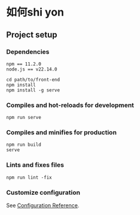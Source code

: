# 如何shi yon

## Project setup

### Dependencies
```
npm == 11.2.0
node.js == v22.14.0
```

```
cd path/to/front-end
npm install
npm install -g serve
```

### Compiles and hot-reloads for development
```
npm run serve
```

### Compiles and minifies for production
```
npm run build
serve 
```

### Lints and fixes files
```
npm run lint -fix
```

### Customize configuration
See [Configuration Reference](https://cli.vuejs.org/config/).
